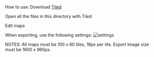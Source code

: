 How to use:
Download [Tiled](https://www.mapeditor.org/)

Open all the files in this directory with Tiled

Edit maps

When exporting, use the following settings:
![settings](https://i.imgur.com/5jC1h6b.png)

NOTES:
All maps must be 100 x 60 tiles, 16px per tile.
Export image size must be 1600 x 960px.